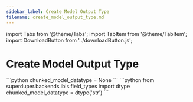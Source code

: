 ```yaml
---
sidebar_label: Create Model Output Type
filename: create_model_output_type.md
---
```

import Tabs from '@theme/Tabs';
import TabItem from '@theme/TabItem';
import DownloadButton from '../downloadButton.js';


<!-- TABS -->
# Create Model Output Type


<Tabs>
    <TabItem value="MongoDB" label="MongoDB" default>
        ```python
        chunked_model_datatype = None        
        ```
    </TabItem>
    <TabItem value="SQL" label="SQL" default>
        ```python
        from superduper.backends.ibis.field_types import dtype
        chunked_model_datatype = dtype('str')        
        ```
    </TabItem>
</Tabs>
<DownloadButton filename="create_model_output_type.md" />
